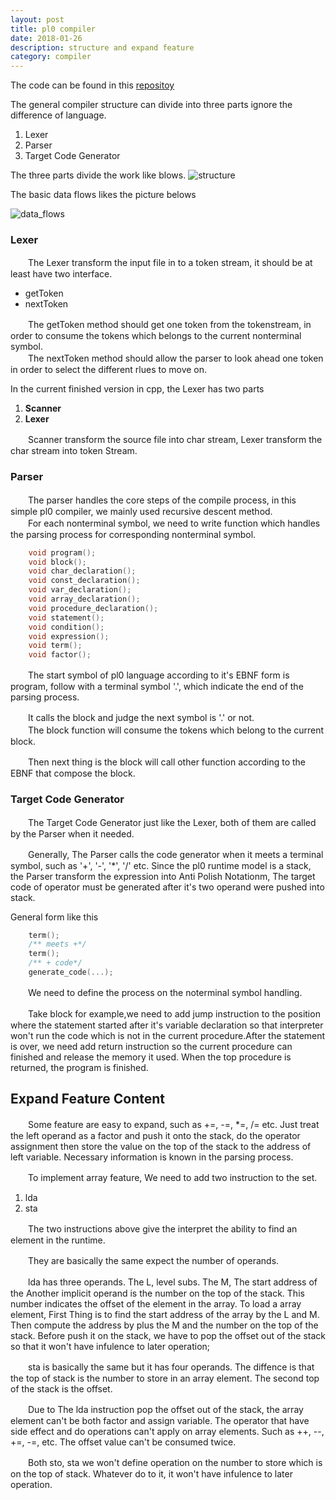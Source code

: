 ```yaml
---
layout: post
title: pl0 compiler
date: 2018-01-26
description: structure and expand feature
category: compiler
---
```


The code can be found in this [repositoy](https://github.com/jzwdsb/pl0_compiler)

The general compiler structure can divide into three parts ignore the difference of language.

1. Lexer
2. Parser
3. Target Code Generator

The three parts divide the work like blows.
![structure](/downloads/basic-data-structure.png)

The basic data flows likes the picture belows

![data_flows](/downloads/basic-data-flow.png)

### Lexer

　　The Lexer transform the input file in to a token stream, it should be at least have
two interface.

- getToken
- nextToken

　　The getToken method should get one token from the tokenstream, in order to consume the tokens
which belongs to the current nonterminal symbol.<br>
　　The nextToken method should allow the parser to look ahead one token in order to select the
different rlues to move on.

In the current finished version in cpp, the Lexer has two parts

1. **Scanner**
2. **Lexer**

　　Scanner transform the source file into char stream, Lexer transform the char stream into token
Stream.

### Parser

　　The parser handles the core steps of the compile process, in this simple pl0 compiler,
we mainly used recursive descent method.<br>
　　For each nonterminal symbol, we need to write function which handles
the parsing process for corresponding nonterminal symbol.

```c++
    void program();
    void block();
    void char_declaration();
    void const_declaration();
    void var_declaration();
    void array_declaration();
    void procedure_declaration();
    void statement();
    void condition();
    void expression();
    void term();
    void factor();
```

　　The start symbol of pl0 language according to it's EBNF form is program, follow with
a terminal symbol '.', which indicate the end of the parsing process.

　　It calls the block and judge the next symbol is '.' or not.<br>
　　The block function will consume the tokens which belong to the current block.

　　Then next thing is the block will call other function according to the EBNF
that compose the block.

### Target Code Generator

　　The Target Code Generator just like the Lexer, both of them are called by the
Parser when it needed.

　　Generally, The Parser calls the code generator when it meets a terminal symbol, such
as '+', '-', '*', '/' etc. Since the pl0 runtime model is a stack, the Parser transform
the expression into Anti Polish Notationm, The target code of operator must be generated
after it's two operand were pushed into stack.

General form like this

```c++
    term();
    /** meets +*/
    term();
    /** + code*/
    generate_code(...);
```

　　We need to define the process on the noterminal symbol handling.

　　Take block for example,we need to add jump instruction to the position where
the statement started after it's variable declaration so that interpreter won't
run the code which is not in the current procedure.After the statement is over,
we need add return instruction so the current procedure can finished and release
the memory it used. When the top procedure is returned, the program is finished.

## Expand Feature Content

　　Some feature are easy to expand, such as +=, -=, *=, /= etc. Just treat the left
operand as a factor and push it onto the stack, do the operator assignment then store
the value on the top of the stack to the address of left variable. Necessary information
is known in the parsing process.

　　To implement array feature, We need to add two instruction to the set.

1. lda
2. sta

　　The two instructions above give the interpret the ability to find an element in
the runtime.

　　They are basically the same expect the number of operands.

　　lda has three operands. The L, level subs. The M, The start address of the 
Another implicit operand is the number on the top of the stack. This number indicates
the offset of the element in the array. To load a array element, First Thing is to find
the start address of the array by the L and M. Then compute the address by plus the M and
the number on the top of the stack. Before push it on the stack, we have to pop the offset
out of the stack so that it won't have infulence to later operation;

　　sta is basically the same but it has four operands. The diffence is that the top of stack
is the number to store in an array element. The second top of the stack is the offset.

　　Due to The lda instruction pop the offset out of the stack, the array element can't be both
factor and assign variable. The operator that have side effect and do operations can't apply on
array elements. Such as ++, -\-, +=, -=, etc. The offset value can't be consumed twice.

　　Both sto, sta we won't define operation on the number to store which is on the top of stack.
Whatever do to it, it won't have infulence to later operation.